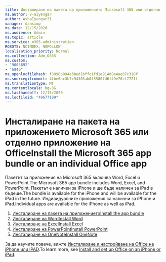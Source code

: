 ```yaml
---
title: Инсталиране на пакета на приложението Microsoft 365 или отделно приложение на Office
ms.author: v-aiyengar
author: AshaIyengar21
manager: dansimp
ms.date: 12/15/2020
ms.audience: Admin
ms.topic: article
ms.service: o365-administration
ROBOTS: NOINDEX, NOFOLLOW
localization_priority: Normal
ms.collection: Adm_O365
ms.custom:
- "9003892"
- "6946"
ms.openlocfilehash: f8098b094a38ed1bffc1fd1e914d8e4ae07c310f
ms.sourcegitcommit: 4fbe6ac3b7c94303ab0f85807d6f49e70cf7721f
ms.translationtype: MT
ms.contentlocale: bg-BG
ms.lasthandoff: 12/15/2020
ms.locfileid: "49677199"
---
```

# <a name="install-the-microsoft-365-app-bundle-or-an-individual-office-app"></a><span data-ttu-id="20313-102">Инсталиране на пакета на приложението Microsoft 365 или отделно приложение на Office</span><span class="sxs-lookup"><span data-stu-id="20313-102">Install the Microsoft 365 app bundle or an individual Office app</span></span>

<span data-ttu-id="20313-103">Пакетът за приложения на Microsoft 365 включва Word, Excel и PowerPoint.</span><span class="sxs-lookup"><span data-stu-id="20313-103">The Microsoft 365 app bundle includes Word, Excel, and PowerPoint.</span></span> <span data-ttu-id="20313-104">Пакетът е наличен за iPhone и ще бъде наличен за iPad в бъдеще.</span><span class="sxs-lookup"><span data-stu-id="20313-104">The bundle is available for the iPhone and will be available for the iPad in the future.</span></span> <span data-ttu-id="20313-105">Индивидуалните приложения са налични за iPhone и iPad.</span><span class="sxs-lookup"><span data-stu-id="20313-105">Individual apps are available for the iPhone as well as iPad.</span></span>

1. [<span data-ttu-id="20313-106">Инсталиране на пакета на приложението</span><span class="sxs-lookup"><span data-stu-id="20313-106">Install the app bundle</span></span>](https://go.microsoft.com/fwlink/?linkid=2136762)
1. [<span data-ttu-id="20313-107">Инсталиране на Word</span><span class="sxs-lookup"><span data-stu-id="20313-107">Install Word</span></span>](https://go.microsoft.com/fwlink/?linkid=2136974)
1. [<span data-ttu-id="20313-108">Инсталиране на Excel</span><span class="sxs-lookup"><span data-stu-id="20313-108">Install Excel</span></span>](https://go.microsoft.com/fwlink/?linkid=2136975)
1. [<span data-ttu-id="20313-109">Инсталиране на PowerPoint</span><span class="sxs-lookup"><span data-stu-id="20313-109">Install PowerPoint</span></span>](https://go.microsoft.com/fwlink/?linkid=2136882)
1. [<span data-ttu-id="20313-110">Инсталиране на OneNote</span><span class="sxs-lookup"><span data-stu-id="20313-110">Install OneNote</span></span>](https://go.microsoft.com/fwlink/?linkid=2136883)

<span data-ttu-id="20313-111">За да научите повече, вижте [Инсталиране и настройване на Office на iPhone или IPAD](https://go.microsoft.com/fwlink/?linkid=2135560).</span><span class="sxs-lookup"><span data-stu-id="20313-111">To learn more, see [Install and set up Office on an iPhone or iPad](https://go.microsoft.com/fwlink/?linkid=2135560).</span></span>
